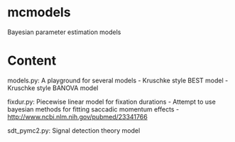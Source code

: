 mcmodels
========

Bayesian parameter estimation models

Content
=======

models.py: A playground for several models 
    - Kruschke style BEST model
    - Kruschke style BANOVA model

fixdur.py: Piecewise linear model for fixation durations
    - Attempt to use bayesian methods for fitting saccadic momentum effects
    - http://www.ncbi.nlm.nih.gov/pubmed/23341766

sdt_pymc2.py: Signal detection theory model 
    

    
